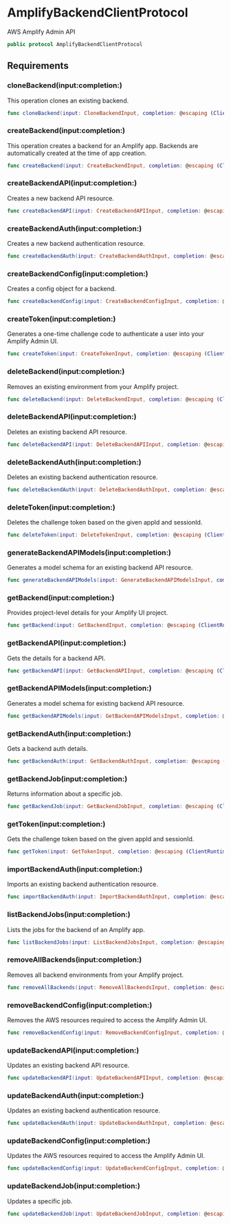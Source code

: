 # AmplifyBackendClientProtocol

AWS Amplify Admin API

``` swift
public protocol AmplifyBackendClientProtocol 
```

## Requirements

### cloneBackend(input:​completion:​)

This operation clones an existing backend.

``` swift
func cloneBackend(input: CloneBackendInput, completion: @escaping (ClientRuntime.SdkResult<CloneBackendOutputResponse, CloneBackendOutputError>) -> Void)
```

### createBackend(input:​completion:​)

This operation creates a backend for an Amplify app. Backends are automatically created at the time of app creation.

``` swift
func createBackend(input: CreateBackendInput, completion: @escaping (ClientRuntime.SdkResult<CreateBackendOutputResponse, CreateBackendOutputError>) -> Void)
```

### createBackendAPI(input:​completion:​)

Creates a new backend API resource.

``` swift
func createBackendAPI(input: CreateBackendAPIInput, completion: @escaping (ClientRuntime.SdkResult<CreateBackendAPIOutputResponse, CreateBackendAPIOutputError>) -> Void)
```

### createBackendAuth(input:​completion:​)

Creates a new backend authentication resource.

``` swift
func createBackendAuth(input: CreateBackendAuthInput, completion: @escaping (ClientRuntime.SdkResult<CreateBackendAuthOutputResponse, CreateBackendAuthOutputError>) -> Void)
```

### createBackendConfig(input:​completion:​)

Creates a config object for a backend.

``` swift
func createBackendConfig(input: CreateBackendConfigInput, completion: @escaping (ClientRuntime.SdkResult<CreateBackendConfigOutputResponse, CreateBackendConfigOutputError>) -> Void)
```

### createToken(input:​completion:​)

Generates a one-time challenge code to authenticate a user into your Amplify Admin UI.

``` swift
func createToken(input: CreateTokenInput, completion: @escaping (ClientRuntime.SdkResult<CreateTokenOutputResponse, CreateTokenOutputError>) -> Void)
```

### deleteBackend(input:​completion:​)

Removes an existing environment from your Amplify project.

``` swift
func deleteBackend(input: DeleteBackendInput, completion: @escaping (ClientRuntime.SdkResult<DeleteBackendOutputResponse, DeleteBackendOutputError>) -> Void)
```

### deleteBackendAPI(input:​completion:​)

Deletes an existing backend API resource.

``` swift
func deleteBackendAPI(input: DeleteBackendAPIInput, completion: @escaping (ClientRuntime.SdkResult<DeleteBackendAPIOutputResponse, DeleteBackendAPIOutputError>) -> Void)
```

### deleteBackendAuth(input:​completion:​)

Deletes an existing backend authentication resource.

``` swift
func deleteBackendAuth(input: DeleteBackendAuthInput, completion: @escaping (ClientRuntime.SdkResult<DeleteBackendAuthOutputResponse, DeleteBackendAuthOutputError>) -> Void)
```

### deleteToken(input:​completion:​)

Deletes the challenge token based on the given appId and sessionId.

``` swift
func deleteToken(input: DeleteTokenInput, completion: @escaping (ClientRuntime.SdkResult<DeleteTokenOutputResponse, DeleteTokenOutputError>) -> Void)
```

### generateBackendAPIModels(input:​completion:​)

Generates a model schema for an existing backend API resource.

``` swift
func generateBackendAPIModels(input: GenerateBackendAPIModelsInput, completion: @escaping (ClientRuntime.SdkResult<GenerateBackendAPIModelsOutputResponse, GenerateBackendAPIModelsOutputError>) -> Void)
```

### getBackend(input:​completion:​)

Provides project-level details for your Amplify UI project.

``` swift
func getBackend(input: GetBackendInput, completion: @escaping (ClientRuntime.SdkResult<GetBackendOutputResponse, GetBackendOutputError>) -> Void)
```

### getBackendAPI(input:​completion:​)

Gets the details for a backend API.

``` swift
func getBackendAPI(input: GetBackendAPIInput, completion: @escaping (ClientRuntime.SdkResult<GetBackendAPIOutputResponse, GetBackendAPIOutputError>) -> Void)
```

### getBackendAPIModels(input:​completion:​)

Generates a model schema for existing backend API resource.

``` swift
func getBackendAPIModels(input: GetBackendAPIModelsInput, completion: @escaping (ClientRuntime.SdkResult<GetBackendAPIModelsOutputResponse, GetBackendAPIModelsOutputError>) -> Void)
```

### getBackendAuth(input:​completion:​)

Gets a backend auth details.

``` swift
func getBackendAuth(input: GetBackendAuthInput, completion: @escaping (ClientRuntime.SdkResult<GetBackendAuthOutputResponse, GetBackendAuthOutputError>) -> Void)
```

### getBackendJob(input:​completion:​)

Returns information about a specific job.

``` swift
func getBackendJob(input: GetBackendJobInput, completion: @escaping (ClientRuntime.SdkResult<GetBackendJobOutputResponse, GetBackendJobOutputError>) -> Void)
```

### getToken(input:​completion:​)

Gets the challenge token based on the given appId and sessionId.

``` swift
func getToken(input: GetTokenInput, completion: @escaping (ClientRuntime.SdkResult<GetTokenOutputResponse, GetTokenOutputError>) -> Void)
```

### importBackendAuth(input:​completion:​)

Imports an existing backend authentication resource.

``` swift
func importBackendAuth(input: ImportBackendAuthInput, completion: @escaping (ClientRuntime.SdkResult<ImportBackendAuthOutputResponse, ImportBackendAuthOutputError>) -> Void)
```

### listBackendJobs(input:​completion:​)

Lists the jobs for the backend of an Amplify app.

``` swift
func listBackendJobs(input: ListBackendJobsInput, completion: @escaping (ClientRuntime.SdkResult<ListBackendJobsOutputResponse, ListBackendJobsOutputError>) -> Void)
```

### removeAllBackends(input:​completion:​)

Removes all backend environments from your Amplify project.

``` swift
func removeAllBackends(input: RemoveAllBackendsInput, completion: @escaping (ClientRuntime.SdkResult<RemoveAllBackendsOutputResponse, RemoveAllBackendsOutputError>) -> Void)
```

### removeBackendConfig(input:​completion:​)

Removes the AWS resources required to access the Amplify Admin UI.

``` swift
func removeBackendConfig(input: RemoveBackendConfigInput, completion: @escaping (ClientRuntime.SdkResult<RemoveBackendConfigOutputResponse, RemoveBackendConfigOutputError>) -> Void)
```

### updateBackendAPI(input:​completion:​)

Updates an existing backend API resource.

``` swift
func updateBackendAPI(input: UpdateBackendAPIInput, completion: @escaping (ClientRuntime.SdkResult<UpdateBackendAPIOutputResponse, UpdateBackendAPIOutputError>) -> Void)
```

### updateBackendAuth(input:​completion:​)

Updates an existing backend authentication resource.

``` swift
func updateBackendAuth(input: UpdateBackendAuthInput, completion: @escaping (ClientRuntime.SdkResult<UpdateBackendAuthOutputResponse, UpdateBackendAuthOutputError>) -> Void)
```

### updateBackendConfig(input:​completion:​)

Updates the AWS resources required to access the Amplify Admin UI.

``` swift
func updateBackendConfig(input: UpdateBackendConfigInput, completion: @escaping (ClientRuntime.SdkResult<UpdateBackendConfigOutputResponse, UpdateBackendConfigOutputError>) -> Void)
```

### updateBackendJob(input:​completion:​)

Updates a specific job.

``` swift
func updateBackendJob(input: UpdateBackendJobInput, completion: @escaping (ClientRuntime.SdkResult<UpdateBackendJobOutputResponse, UpdateBackendJobOutputError>) -> Void)
```
